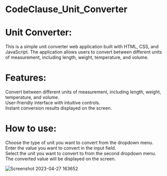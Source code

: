 # CodeClause_Unit_Converter
# Unit Converter:
This is a simple unit converter web application built with HTML, CSS, and JavaScript. The application allows users to convert between different units of measurement, including length, weight, temperature, and volume.

# Features:
Convert between different units of measurement, including length, weight, temperature, and volume. <br>
User-friendly interface with intuitive controls. <br>
Instant conversion results displayed on the screen.

# How to use:
Choose the type of unit you want to convert from the dropdown menu. <br>
Enter the value you want to convert in the input field. <br>
Select the unit you want to convert to from the second dropdown menu. <br>
The converted value will be displayed on the screen.

![Screenshot 2023-04-27 163652](https://user-images.githubusercontent.com/77582313/234844583-8ecd132c-b4a7-4241-bee6-16f09460b1d8.png)
